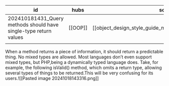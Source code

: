 
| id                                                               | hubs    | source                                                     |
| ---------------------------------------------------------------- | ------- | ---------------------------------------------------------- |
| 202410181431_Query methods should have single-type return values | [[OOP]] | [[object_design_style_guide_matthias_noback.pdf#page=171]] |
|                                                                  |         |                                                            |
When a method returns a piece of information, it should return a predictable thing.
No mixed types are allowed. Most languages don’t even support mixed types, but PHP,being a dynamically typed language does. Take, for example, the following isValid() method, which omits a return type, allowing several types of things to be returned.This will be very confusing for its users.![[Pasted image 20241018143316.png]]